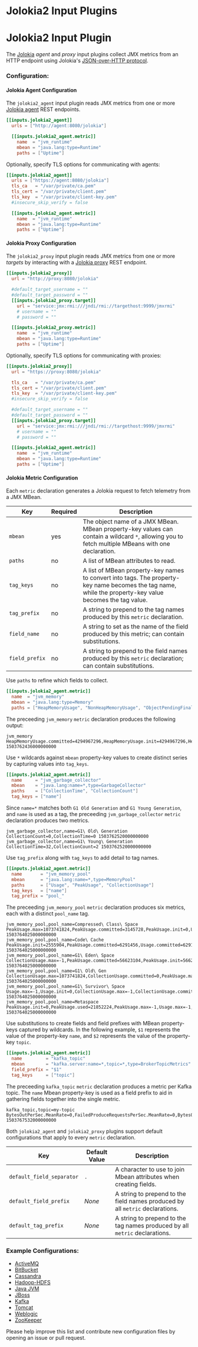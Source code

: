 # Jolokia2 Input Plugins
# Jolokia2 Input Plugin

The [Jolokia](http://jolokia.org) _agent_ and _proxy_ input plugins collect JMX metrics from an HTTP endpoint using Jolokia's [JSON-over-HTTP protocol](https://jolokia.org/reference/html/protocol.html).

### Configuration:

#### Jolokia Agent Configuration

The `jolokia2_agent` input plugin reads JMX metrics from one or more [Jolokia agent](https://jolokia.org/agent/jvm.html) REST endpoints.

```toml
[[inputs.jolokia2_agent]]
  urls = ["http://agent:8080/jolokia"]

  [[inputs.jolokia2_agent.metric]]
    name  = "jvm_runtime"
    mbean = "java.lang:type=Runtime"
    paths = ["Uptime"]
```

Optionally, specify TLS options for communicating with agents:

```toml
[[inputs.jolokia2_agent]]
  urls = ["https://agent:8080/jolokia"]
  tls_ca   = "/var/private/ca.pem"
  tls_cert = "/var/private/client.pem"
  tls_key  = "/var/private/client-key.pem"
  #insecure_skip_verify = false

  [[inputs.jolokia2_agent.metric]]
    name  = "jvm_runtime"
    mbean = "java.lang:type=Runtime"
    paths = ["Uptime"]
```

#### Jolokia Proxy Configuration

The `jolokia2_proxy` input plugin reads JMX metrics from one or more _targets_ by interacting with a [Jolokia proxy](https://jolokia.org/features/proxy.html) REST endpoint.

```toml
[[inputs.jolokia2_proxy]]
  url = "http://proxy:8080/jolokia"

  #default_target_username = ""
  #default_target_password = ""
  [[inputs.jolokia2_proxy.target]]
    url = "service:jmx:rmi:///jndi/rmi://targethost:9999/jmxrmi"
    # username = ""
    # password = ""

  [[inputs.jolokia2_proxy.metric]]
    name  = "jvm_runtime"
    mbean = "java.lang:type=Runtime"
    paths = ["Uptime"]
```

Optionally, specify TLS options for communicating with proxies:

```toml
[[inputs.jolokia2_proxy]]
  url = "https://proxy:8080/jolokia"

  tls_ca   = "/var/private/ca.pem"
  tls_cert = "/var/private/client.pem"
  tls_key  = "/var/private/client-key.pem"
  #insecure_skip_verify = false

  #default_target_username = ""
  #default_target_password = ""
  [[inputs.jolokia2_proxy.target]]
    url = "service:jmx:rmi:///jndi/rmi://targethost:9999/jmxrmi"
    # username = ""
    # password = ""

  [[inputs.jolokia2_agent.metric]]
    name  = "jvm_runtime"
    mbean = "java.lang:type=Runtime"
    paths = ["Uptime"]
```

#### Jolokia Metric Configuration

Each `metric` declaration generates a Jolokia request to fetch telemetry from a JMX MBean.

| Key            | Required | Description |
|----------------|----------|-------------|
| `mbean`        | yes      | The object name of a JMX MBean. MBean property-key values can contain a wildcard `*`, allowing you to fetch multiple MBeans with one declaration. |
| `paths`        | no       | A list of MBean attributes to read. |
| `tag_keys`     | no       | A list of MBean property-key names to convert into tags. The property-key name becomes the tag name, while the property-key value becomes the tag value. |
| `tag_prefix`   | no       | A string to prepend to the tag names produced by this `metric` declaration. |
| `field_name`   | no       | A string to set as the name of the field produced by this metric; can contain substitutions. |
| `field_prefix` | no       | A string to prepend to the field names produced by this `metric` declaration; can contain substitutions. |

Use `paths` to refine which fields to collect.

```toml
[[inputs.jolokia2_agent.metric]]
  name  = "jvm_memory"
  mbean = "java.lang:type=Memory"
  paths = ["HeapMemoryUsage", "NonHeapMemoryUsage", "ObjectPendingFinalizationCount"]
```

The preceeding `jvm_memory` `metric` declaration produces the following output:

```
jvm_memory HeapMemoryUsage.committed=4294967296,HeapMemoryUsage.init=4294967296,HeapMemoryUsage.max=4294967296,HeapMemoryUsage.used=1750658992,NonHeapMemoryUsage.committed=67350528,NonHeapMemoryUsage.init=2555904,NonHeapMemoryUsage.max=-1,NonHeapMemoryUsage.used=65821352,ObjectPendingFinalizationCount=0 1503762436000000000
```

Use `*` wildcards against `mbean` property-key values to create distinct series by capturing values into `tag_keys`.

```toml
[[inputs.jolokia2_agent.metric]]
  name     = "jvm_garbage_collector"
  mbean    = "java.lang:name=*,type=GarbageCollector"
  paths    = ["CollectionTime", "CollectionCount"]
  tag_keys = ["name"]
```

Since `name=*` matches both `G1 Old Generation` and `G1 Young Generation`, and `name` is used as a tag, the preceeding `jvm_garbage_collector` `metric` declaration produces two metrics.

```
jvm_garbage_collector,name=G1\ Old\ Generation CollectionCount=0,CollectionTime=0 1503762520000000000
jvm_garbage_collector,name=G1\ Young\ Generation CollectionTime=32,CollectionCount=2 1503762520000000000
```

Use `tag_prefix` along with `tag_keys` to add detail to tag names.

```toml
[[inputs.jolokia2_agent.metric]]
  name       = "jvm_memory_pool"
  mbean      = "java.lang:name=*,type=MemoryPool"
  paths      = ["Usage", "PeakUsage", "CollectionUsage"]
  tag_keys   = ["name"]
  tag_prefix = "pool_"
```

The preceeding `jvm_memory_pool` `metric` declaration produces six metrics, each with a distinct `pool_name` tag.

```
jvm_memory_pool,pool_name=Compressed\ Class\ Space PeakUsage.max=1073741824,PeakUsage.committed=3145728,PeakUsage.init=0,Usage.committed=3145728,Usage.init=0,PeakUsage.used=3017976,Usage.max=1073741824,Usage.used=3017976 1503764025000000000
jvm_memory_pool,pool_name=Code\ Cache PeakUsage.init=2555904,PeakUsage.committed=6291456,Usage.committed=6291456,PeakUsage.used=6202752,PeakUsage.max=251658240,Usage.used=6210368,Usage.max=251658240,Usage.init=2555904 1503764025000000000
jvm_memory_pool,pool_name=G1\ Eden\ Space CollectionUsage.max=-1,PeakUsage.committed=56623104,PeakUsage.init=56623104,PeakUsage.used=53477376,Usage.max=-1,Usage.committed=49283072,Usage.used=19922944,CollectionUsage.committed=49283072,CollectionUsage.init=56623104,CollectionUsage.used=0,PeakUsage.max=-1,Usage.init=56623104 1503764025000000000
jvm_memory_pool,pool_name=G1\ Old\ Gen CollectionUsage.max=1073741824,CollectionUsage.committed=0,PeakUsage.max=1073741824,PeakUsage.committed=1017118720,PeakUsage.init=1017118720,PeakUsage.used=137032208,Usage.max=1073741824,CollectionUsage.init=1017118720,Usage.committed=1017118720,Usage.init=1017118720,Usage.used=134708752,CollectionUsage.used=0 1503764025000000000
jvm_memory_pool,pool_name=G1\ Survivor\ Space Usage.max=-1,Usage.init=0,CollectionUsage.max=-1,CollectionUsage.committed=7340032,CollectionUsage.used=7340032,PeakUsage.committed=7340032,Usage.committed=7340032,Usage.used=7340032,CollectionUsage.init=0,PeakUsage.max=-1,PeakUsage.init=0,PeakUsage.used=7340032 1503764025000000000
jvm_memory_pool,pool_name=Metaspace PeakUsage.init=0,PeakUsage.used=21852224,PeakUsage.max=-1,Usage.max=-1,Usage.committed=22282240,Usage.init=0,Usage.used=21852224,PeakUsage.committed=22282240 1503764025000000000
```

Use substitutions to create fields and field prefixes with MBean property-keys captured by wildcards. In the following example, `$1` represents the value of the property-key `name`, and `$2` represents the value of the property-key `topic`.

```toml
[[inputs.jolokia2_agent.metric]]
  name         = "kafka_topic"
  mbean        = "kafka.server:name=*,topic=*,type=BrokerTopicMetrics"
  field_prefix = "$1"
  tag_keys     = ["topic"]
```

The preceeding `kafka_topic` `metric` declaration produces a metric per Kafka topic. The `name` Mbean property-key is used as a field prefix to aid in gathering fields together into the single metric.

```
kafka_topic,topic=my-topic BytesOutPerSec.MeanRate=0,FailedProduceRequestsPerSec.MeanRate=0,BytesOutPerSec.EventType="bytes",BytesRejectedPerSec.Count=0,FailedProduceRequestsPerSec.RateUnit="SECONDS",FailedProduceRequestsPerSec.EventType="requests",MessagesInPerSec.RateUnit="SECONDS",BytesInPerSec.EventType="bytes",BytesOutPerSec.RateUnit="SECONDS",BytesInPerSec.OneMinuteRate=0,FailedFetchRequestsPerSec.EventType="requests",TotalFetchRequestsPerSec.MeanRate=146.301533938701,BytesOutPerSec.FifteenMinuteRate=0,TotalProduceRequestsPerSec.MeanRate=0,BytesRejectedPerSec.FifteenMinuteRate=0,MessagesInPerSec.FiveMinuteRate=0,BytesInPerSec.Count=0,BytesRejectedPerSec.MeanRate=0,FailedFetchRequestsPerSec.MeanRate=0,FailedFetchRequestsPerSec.FiveMinuteRate=0,FailedFetchRequestsPerSec.FifteenMinuteRate=0,FailedProduceRequestsPerSec.Count=0,TotalFetchRequestsPerSec.FifteenMinuteRate=128.59314292334466,TotalFetchRequestsPerSec.OneMinuteRate=126.71551273850747,TotalFetchRequestsPerSec.Count=1353483,TotalProduceRequestsPerSec.FifteenMinuteRate=0,FailedFetchRequestsPerSec.OneMinuteRate=0,FailedFetchRequestsPerSec.Count=0,FailedProduceRequestsPerSec.FifteenMinuteRate=0,TotalFetchRequestsPerSec.FiveMinuteRate=130.8516148751592,TotalFetchRequestsPerSec.RateUnit="SECONDS",BytesRejectedPerSec.RateUnit="SECONDS",BytesInPerSec.MeanRate=0,FailedFetchRequestsPerSec.RateUnit="SECONDS",BytesRejectedPerSec.OneMinuteRate=0,BytesOutPerSec.Count=0,BytesOutPerSec.OneMinuteRate=0,MessagesInPerSec.FifteenMinuteRate=0,MessagesInPerSec.MeanRate=0,BytesInPerSec.FiveMinuteRate=0,TotalProduceRequestsPerSec.RateUnit="SECONDS",FailedProduceRequestsPerSec.OneMinuteRate=0,TotalProduceRequestsPerSec.EventType="requests",BytesRejectedPerSec.FiveMinuteRate=0,BytesRejectedPerSec.EventType="bytes",BytesOutPerSec.FiveMinuteRate=0,FailedProduceRequestsPerSec.FiveMinuteRate=0,MessagesInPerSec.Count=0,TotalProduceRequestsPerSec.FiveMinuteRate=0,TotalProduceRequestsPerSec.OneMinuteRate=0,MessagesInPerSec.EventType="messages",MessagesInPerSec.OneMinuteRate=0,TotalFetchRequestsPerSec.EventType="requests",BytesInPerSec.RateUnit="SECONDS",BytesInPerSec.FifteenMinuteRate=0,TotalProduceRequestsPerSec.Count=0 1503767532000000000
```

Both `jolokia2_agent` and `jolokia2_proxy` plugins support default configurations that apply to every `metric` declaration.

| Key                       | Default Value | Description |
|---------------------------|---------------|-------------|
| `default_field_separator` | `.`           | A character to use to join Mbean attributes when creating fields. |
| `default_field_prefix`    | _None_        | A string to prepend to the field names produced by all `metric` declarations. |
| `default_tag_prefix`      | _None_        | A string to prepend to the tag names produced by all `metric` declarations. |

### Example Configurations:

- [ActiveMQ](/plugins/inputs/jolokia2/examples/activemq.conf)
- [BitBucket](/plugins/inputs/jolokia2/examples/bitbucket.conf)
- [Cassandra](/plugins/inputs/jolokia2/examples/cassandra.conf)
- [Hadoop-HDFS](/plugins/inputs/jolokia2/examples/hadoop-hdfs.conf)
- [Java JVM](/plugins/inputs/jolokia2/examples/java.conf)
- [JBoss](/plugins/inputs/jolokia2/examples/jboss.conf)
- [Kafka](/plugins/inputs/jolokia2/examples/kafka.conf)
- [Tomcat](/plugins/inputs/jolokia2/examples/tomcat.conf)
- [Weblogic](/plugins/inputs/jolokia2/examples/weblogic.conf)
- [ZooKeeper](/plugins/inputs/jolokia2/examples/zookeeper.conf)

Please help improve this list and contribute new configuration files by opening an issue or pull request.
